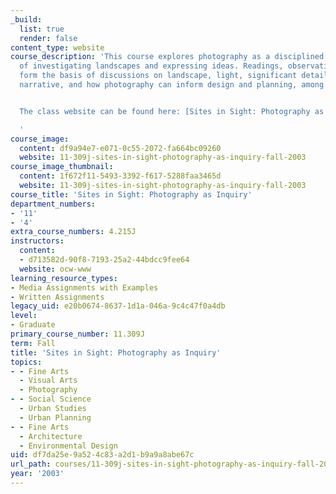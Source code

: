 ```yaml
---
_build:
  list: true
  render: false
content_type: website
course_description: 'This course explores photography as a disciplined way of seeing,
  of investigating landscapes and expressing ideas. Readings, observations, and photographs
  form the basis of discussions on landscape, light, significant detail, place, poetics,
  narrative, and how photography can inform design and planning, among other issues.


  The class website can be found here: [Sites in Sight: Photography as Inquiry](http://architecture.mit.edu/class/landphoto/).

  '
course_image:
  content: df9a94e7-e071-0c55-2072-fa664bc09260
  website: 11-309j-sites-in-sight-photography-as-inquiry-fall-2003
course_image_thumbnail:
  content: 1f672f11-5493-3392-f617-5288faa3465d
  website: 11-309j-sites-in-sight-photography-as-inquiry-fall-2003
course_title: 'Sites in Sight: Photography as Inquiry'
department_numbers:
- '11'
- '4'
extra_course_numbers: 4.215J
instructors:
  content:
  - d713582d-90f8-7193-25a2-44bdcc9fee64
  website: ocw-www
learning_resource_types:
- Media Assignments with Examples
- Written Assignments
legacy_uid: e20b0674-8637-1d1a-046a-9c4c47f0a4db
level:
- Graduate
primary_course_number: 11.309J
term: Fall
title: 'Sites in Sight: Photography as Inquiry'
topics:
- - Fine Arts
  - Visual Arts
  - Photography
- - Social Science
  - Urban Studies
  - Urban Planning
- - Fine Arts
  - Architecture
  - Environmental Design
uid: df7da25e-9a52-4c83-a2d1-b9a9a8abe67c
url_path: courses/11-309j-sites-in-sight-photography-as-inquiry-fall-2003
year: '2003'
---
```


